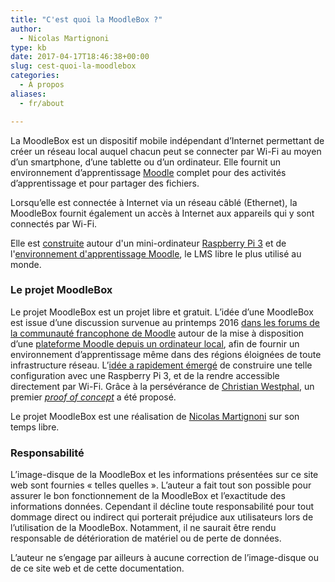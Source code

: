 ```yaml
---
title: "C'est quoi la MoodleBox ?"
author:
  - Nicolas Martignoni
type: kb
date: 2017-04-17T18:46:38+00:00
slug: cest-quoi-la-moodlebox
categories:
  - À propos
aliases:
  - fr/about

---
```

La MoodleBox est un dispositif mobile indépendant d’Internet permettant de créer un réseau local auquel chacun peut se connecter par Wi-Fi au moyen d’un smartphone, d’une tablette ou d’un ordinateur. Elle fournit un environnement d’apprentissage <a href="https://moodle.org/" target="_blank" rel="noopener noreferrer">Moodle</a> complet pour des activités d’apprentissage et pour partager des fichiers.

Lorsqu’elle est connectée à Internet via un réseau câblé (Ethernet), la MoodleBox fournit également un accès à Internet aux appareils qui y sont connectés par Wi-Fi.

Elle est [construite][1] autour d'un mini-ordinateur <a href="https://www.raspberrypi.org" target="_blank" rel="noopener noreferrer">Raspberry Pi 3</a> et de l'<a href="https://moodle.org" target="_blank" rel="noopener noreferrer">environnement d'apprentissage Moodle</a>, le LMS libre le plus utilisé au monde.

### Le projet MoodleBox

Le projet MoodleBox est un projet libre et gratuit. L’idée d’une MoodleBox est issue d’une discussion survenue au printemps 2016 <a href="https://moodle.org/course/view.php?id=20" target="_blank" rel="noopener noreferrer">dans les forums de la communauté francophone de Moodle</a> autour de la mise à disposition d’une <a href="https://moodle.org/mod/forum/discuss.php?d=318719" target="_blank" rel="noopener noreferrer">plateforme Moodle depuis un ordinateur local</a>, afin de fournir un environnement d’apprentissage même dans des régions éloignées de toute infrastructure réseau. L’<a href="https://moodle.org/mod/forum/discuss.php?d=330291" target="_blank" rel="noopener noreferrer">idée a rapidement émergé</a> de construire une telle configuration avec une Raspberry Pi 3, et de la rendre accessible directement par Wi-Fi. Grâce à la persévérance de <a href="http://moodlebox.tuxfamily.org/" target="_blank" rel="noopener noreferrer">Christian Westphal</a>, un premier _<a href="https://moodle.org/mod/forum/discuss.php?d=331170" target="_blank" rel="noopener noreferrer">proof of concept</a>_ a été proposé.

Le projet MoodleBox est une réalisation de <a href="https://twitter.com/nmartignoni" target="_blank" rel="noopener noreferrer">Nicolas Martignoni</a> sur son temps libre.

### Responsabilité

L’image-disque de la MoodleBox et les informations présentées sur ce site web sont fournies « telles quelles ». L’auteur a fait tout son possible pour assurer le bon fonctionnement de la MoodleBox et l’exactitude des informations données. Cependant il décline toute responsabilité pour tout dommage direct ou indirect qui porterait préjudice aux utilisateurs lors de l’utilisation de la MoodleBox. Notamment, il ne saurait être rendu responsable de détérioration de matériel ou de perte de données.

L’auteur ne s’engage par ailleurs à aucune correction de l’image-disque ou de ce site web et de cette documentation.

 [1]: https://moodlebox.net/fr/help/materiel-necessaire/
